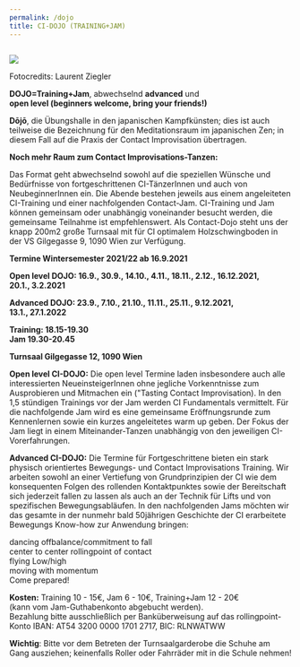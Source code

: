 ```yaml
---
permalink: /dojo
title: CI-DOJO (TRAINING+JAM)
---
```

![]()

![](http://www.rollingpoint.at/contents/photos/lsz_5410.jpg)



Fotocredits: Laurent Ziegler

**DOJO=Training+Jam**, abwechselnd **advanced** und\
**open level (beginners welcome, bring your friends!)**

**Dōjō**, die Übungshalle in den japanischen Kampfkünsten; dies ist auch teilweise die Bezeichnung für den Meditationsraum im japanischen Zen; in diesem Fall auf die Praxis der Contact Improvisation übertragen.

**Noch mehr Raum zum Contact Improvisations-Tanzen:**

Das Format geht abwechselnd sowohl auf die speziellen Wünsche und Bedürfnisse von fortgeschrittenen CI-TänzerInnen und auch von NeubeginnerInnen ein. Die Abende bestehen jeweils aus einem angeleiteten CI-Training und einer nachfolgenden Contact-Jam. CI-Training und Jam können gemeinsam oder unabhängig voneinander besucht werden, die gemeinsame Teilnahme ist empfehlenswert. Als Contact-Dojo steht uns der knapp 200m2 große Turnsaal mit für CI optimalem Holzschwingboden in der VS Gilgegasse 9, 1090 Wien zur Verfügung. 

**Termine Wintersemester 2021/22 ab 16.9.2021**

**Open level DOJO: 16.9., 30.9., 14.10., 4.11., 18.11., 2.12., 16.12.2021,\
20.1., 3.2.2021**

**Advanced DOJO: 23.9., 7.10., 21.10., 11.11., 25.11., 9.12.2021,\
13.1., 27.1.2022**

**Training: 18.15-19.30\
Jam 19.30-20.45**

**Turnsaal Gilgegasse 12, 1090 Wien**

**Open level CI-DOJO:** Die open level Termine laden insbesondere auch alle interessierten NeueinsteigerInnen ohne jegliche Vorkenntnisse zum Ausprobieren und Mitmachen ein ("Tasting Contact Improvisation). In den 1,5 stündigen Trainings vor der Jam werden CI Fundamentals vermittelt. Für die nachfolgende Jam wird es eine gemeinsame Eröffnungsrunde zum Kennenlernen sowie ein kurzes angeleitetes warm up geben. Der Fokus der Jam liegt in einem Miteinander-Tanzen unabhängig von den jeweiligen CI-Vorerfahrungen.

**Advanced CI-DOJO:** Die Termine für Fortgeschrittene bieten ein stark physisch orientiertes Bewegungs- und Contact Improvisations Training. Wir arbeiten sowohl an einer Vertiefung von Grundprinzipien der CI wie dem konsequenten Folgen des rollenden Kontaktpunktes sowie der Bereitschaft sich jederzeit fallen zu lassen als auch an der Technik für Lifts und von spezifischen Bewegungsabläufen. In den nachfolgenden Jams möchten wir das gesamte in der nunmehr bald 50jährigen Geschichte der CI erarbeitete Bewegungs Know-how zur Anwendung bringen:

dancing offbalance/commitment to fall\
center to center rollingpoint of contact \
flying Low/high\
moving with momentum\
Come prepared! 

**Kosten:** Training 10 - 15€, Jam 6 - 10€, Training+Jam 12 - 20€\
(kann vom Jam-Guthabenkonto abgebucht werden).\
Bezahlung bitte ausschließlich per Banküberweisung auf das rollingpoint-Konto IBAN: AT54 3200 0000 1701 2717, BIC: RLNWATWW

**Wichtig**: Bitte vor dem Betreten der Turnsaalgarderobe die Schuhe am Gang ausziehen; keinenfalls Roller oder Fahrräder mit in die Schule nehmen!